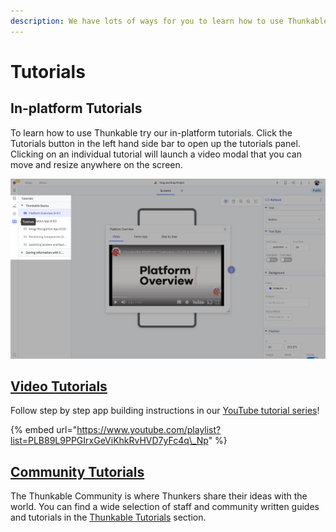 ```yaml
---
description: We have lots of ways for you to learn how to use Thunkable.
---
```


# Tutorials

## In-platform Tutorials

To learn how to use Thunkable try our in-platform tutorials. Click the Tutorials button in the left hand side bar to open up the tutorials panel. Clicking on an individual tutorial will launch a video modal that you can move and resize anywhere on the screen. 

![](../.gitbook/assets/tutorials_panel.png)

## [Video Tutorials](https://www.youtube.com/watch?v=YrONgW8udmM&list=PLB89L9PPGIrwpd62eYs6iOsHpjYboyuZE)

Follow step by step app building instructions in our [YouTube tutorial series](https://www.youtube.com/watch?v=rqpjqHXW-_E&list=PLB89L9PPGIrwpd62eYs6iOsHpjYboyuZE)!

{% embed url="https://www.youtube.com/playlist?list=PLB89L9PPGIrxGeViKhkRvHVD7yFc4q\_Np" %}

## [Community Tutorials](https://community.thunkable.com/c/thunkable-cross-tutorials)


The Thunkable Community is where Thunkers share their ideas with the world. You can find a wide selection of staff and community written guides and tutorials in the [Thunkable Tutorials](https://community.thunkable.com/c/thunkable-tutorials/56) section.

